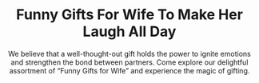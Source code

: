 ---
layout: post
title: Funny Gifts For Wife To Make Her Laugh All Day
subtitle: We believe that a well-thought-out gift holds the power to ignite emotions and strengthen the bond between partners. Come explore our delightful assortment of “Funny Gifts for Wife” and experience the magic of gifting.
header-img: "img/post/2023/09/copied/funny-gifts-for-wife.jpg"
header-style: text
permalink: "/gifts-for-wife/"
catalog: true
tags:
  - Recipients 
  - Men
---    